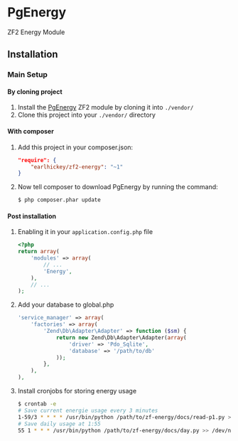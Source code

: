 PgEnergy
============

ZF2 Energy Module

Installation
------------

### Main Setup

#### By cloning project

1. Install the [PgEnergy](https://github.com/earlhickey/PgEnergy) ZF2 module
   by cloning it into `./vendor/`
2. Clone this project into your `./vendor/` directory

#### With composer

1. Add this project in your composer.json:

    ```json
    "require": {
        "earlhickey/zf2-energy": "~1"
    }
    ```

2. Now tell composer to download PgEnergy by running the command:

    ```bash
    $ php composer.phar update
    ```

#### Post installation

1. Enabling it in your `application.config.php` file

    ```php
    <?php
    return array(
        'modules' => array(
            // ...
            'Energy',
        ),
        // ...
    );
    ```

2. Add your database to global.php

    ```php
    'service_manager' => array(
        'factories' => array(
            'Zend\Db\Adapter\Adapter' => function ($sm) {
                return new Zend\Db\Adapter\Adapter(array(
                    'driver' => 'Pdo_Sqlite',
                    'database' => '/path/to/db'
                ));
            },
        ),
    ),
    ```

3. Install cronjobs for storing energy usage

    ```bash
    $ crontab -e
    # Save current energie usage every 3 minutes
    1-59/3 * * * * /usr/bin/python /path/to/zf-energy/docs/read-p1.py >> /dev/null 2>&1
    # Save daily usage at 1:55
    55 1 * * * /usr/bin/python /path/to/zf-energy/docs/day.py >> /dev/null 2>&1
    ```

